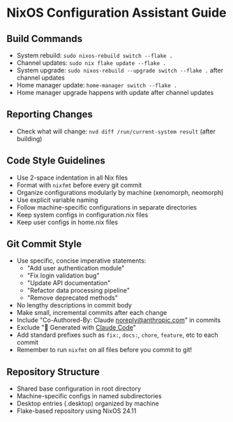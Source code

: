 # NixOS Configuration Assistant Guide

## Build Commands
- System rebuild: `sudo nixos-rebuild switch --flake .`
- Channel updates: `sudo nix flake update --flake .`
- System upgrade:  `sudo nixos-rebuild --upgrade switch --flake .` after channel updates
- Home manager update: `home-manager switch --flake .`
- Home manager upgrade happens with update after channel updates

## Reporting Changes
- Check what will change: `nvd diff /run/current-system result` (after building)

## Code Style Guidelines
- Use 2-space indentation in all Nix files
- Format with `nixfmt` before every git commit
- Organize configurations modularly by machine (xenomorph, neomorph)
- Use explicit variable naming
- Follow machine-specific configurations in separate directories
- Keep system configs in configuration.nix files
- Keep user configs in home.nix files

## Git Commit Style
- Use specific, concise imperative statements:
  - "Add user authentication module"
  - "Fix login validation bug"
  - "Update API documentation"
  - "Refactor data processing pipeline"
  - "Remove deprecated methods"
- No lengthy descriptions in commit body
- Make small, incremental commits after each change
- Include "Co-Authored-By: Claude <noreply@anthropic.com>" in commits
- Exclude "🤖 Generated with [Claude Code](https://claude.ai/code)"
- Add standard prefixes such as `fix:`, `docs:`, `chore`, `feature`, etc to each commit
- Remember to run `nixfmt` on all files before you commit to git!

## Repository Structure
- Shared base configuration in root directory
- Machine-specific configs in named subdirectories
- Desktop entries (.desktop) organized by machine
- Flake-based repository using NixOS 24.11
